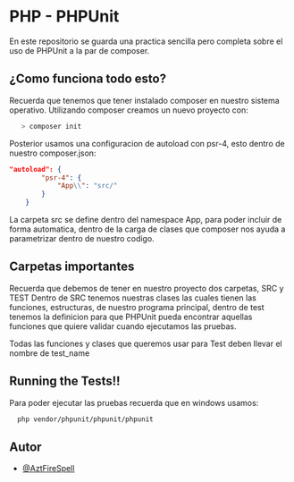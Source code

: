 
# PHP - PHPUnit

En este repositorio se guarda una practica sencilla pero completa sobre el uso de PHPUnit a la par de composer.




## ¿Como funciona todo esto?

Recuerda que tenemos que tener instalado composer en nuestro sistema operativo. Utilizando composer creamos un nuevo proyecto con:

```bash
   > composer init
```

Posterior usamos una configuracion de autoload con psr-4, esto dentro de nuestro composer.json:

```JSON
"autoload": {
        "psr-4": {
            "App\\": "src/"
        }
    }
```

La carpeta src se define dentro del namespace App, para poder incluir de forma automatica, dentro de la carga de clases que composer nos ayuda a parametrizar dentro de nuestro codigo.

## Carpetas importantes

Recuerda que debemos de tener en nuestro proyecto dos carpetas, SRC y TEST
Dentro de SRC tenemos nuestras clases las cuales tienen las funciones, estructuras, de nuestro programa principal, dentro de test tenemos la definicion para que PHPUnit pueda encontrar aquellas funciones que quiere validar cuando ejecutamos las pruebas.

Todas las funciones y clases que queremos usar para Test deben llevar el nombre de test_name


## Running the Tests!!

Para poder ejecutar las pruebas recuerda que en windows usamos:

```bash
  php vendor/phpunit/phpunit/phpunit
```


## Autor

- [@AztFireSpell](https://www.github.com/aztfirespell)

